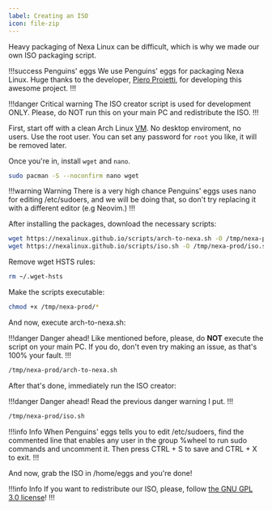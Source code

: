 ```yaml
---
label: Creating an ISO
icon: file-zip
---
```


Heavy packaging of Nexa Linux can be difficult, which is why we made our own ISO packaging script.

!!!success Penguins' eggs
We use Penguins' eggs for packaging Nexa Linux. Huge thanks to the developer, [Piero Proietti](https://github.com/pieroproietti), for developing this awesome project.
!!!

!!!danger Critical warning
The ISO creator script is used for development ONLY. Please, do NOT run this on your main PC and redistribute the ISO.
!!!

First, start off with a clean Arch Linux [VM](https://en.wikipedia.org/wiki/Virtual_machine). No desktop enviroment, no users. Use the root user. You can set any password for `root` you like, it will be removed later.

Once you're in, install `wget` and `nano`.

```bash
sudo pacman -S --noconfirm nano wget
```

!!!warning Warning
There is a very high chance Penguins' eggs uses nano for editing /etc/sudoers, and we will be doing that, so don't try replacing it with a different editor (e.g Neovim.)
!!!

After installing the packages, download the necessary scripts:

```bash
wget https://nexalinux.github.io/scripts/arch-to-nexa.sh -O /tmp/nexa-prod/arch-to-nexa.sh
wget https://nexalinux.github.io/scripts/iso.sh -O /tmp/nexa-prod/iso.sh
```

Remove wget HSTS rules:

```bash
rm ~/.wget-hsts
```

Make the scripts executable:

```bash
chmod +x /tmp/nexa-prod/*
```

And now, execute arch-to-nexa.sh:

!!!danger Danger ahead!
Like mentioned before, please, do __NOT__ execute the script on your main PC. If you do, don't even try making an issue, as that's 100% your fault.
!!!

```bash
/tmp/nexa-prod/arch-to-nexa.sh
```

After that's done, immediately run the ISO creator:

!!!danger Danger ahead!
Read the previous danger warning I put.
!!!

```bash
/tmp/nexa-prod/iso.sh
```

!!!info Info
When Penguins' eggs tells you to edit /etc/sudoers, find the commented line that enables any user in the group %wheel to run sudo commands and uncomment it. Then press CTRL + S to save and CTRL + X to exit.
!!!

And now, grab the ISO in /home/eggs and you're done!

!!!info Info
If you want to redistribute our ISO, please, follow [the GNU GPL 3.0 license](https://nexalinux.xyz/license.txt)!
!!!
